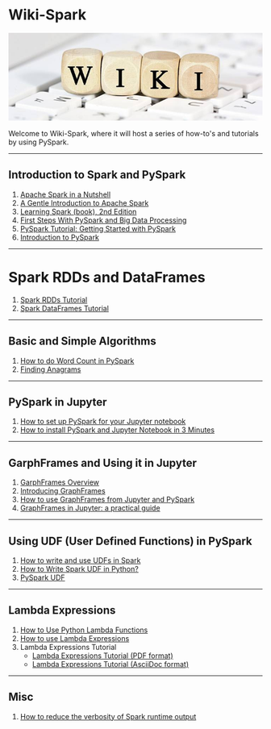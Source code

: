 # Wiki-Spark

![wiki-spark](./docs/wiki.jpeg)


Welcome to Wiki-Spark, where it will host a series of 
how-to's and tutorials by using PySpark.

-----

## Introduction to Spark and PySpark

1. [Apache Spark in a Nutshell](https://www.linkedin.com/pulse/apache-spark-nutshell-brian-uri-/)
2. [A Gentle Introduction to Apache Spark](https://pages.databricks.com/rs/094-YMS-629/images/A-Gentle-Introduction-to-Apache-Spark.pdf)
3. [Learning Spark (book), 2nd Edition](https://pages.databricks.com/rs/094-YMS-629/images/LearningSpark2.0.pdf)
4. [First Steps With PySpark and Big Data Processing](https://realpython.com/pyspark-intro/)
5. [PySpark Tutorial: Getting Started with PySpark](https://www.datacamp.com/tutorial/pyspark-tutorial-getting-started-with-pyspark)
6. [Introduction to PySpark](https://annefou.github.io/pyspark/03-pyspark_context/)

-----

# Spark RDDs and DataFrames

1. [Spark RDDs Tutorial](https://github.com/mahmoudparsian/data-algorithms-with-spark/tree/master/code/bonus_chapters/pyspark_tutorial)
2. [Spark DataFrames Tutorial](https://github.com/mahmoudparsian/data-algorithms-with-spark/tree/master/code/bonus_chapters/dataframes)

-----

## Basic and Simple Algorithms

1. [How to do Word Count in PySpark](https://github.com/mahmoudparsian/data-algorithms-with-spark/tree/master/code/bonus_chapters/wordcount/)
2. [Finding Anagrams](https://github.com/mahmoudparsian/data-algorithms-with-spark/tree/master/code/bonus_chapters/anagrams/python)

-----

## PySpark in Jupyter

1. [How to set up PySpark for your Jupyter notebook](https://opensource.com/article/18/11/pyspark-jupyter-notebook)
2. [How to install PySpark and Jupyter Notebook in 3 Minutes](https://www.sicara.fr/blog-technique/2017-05-02-get-started-pyspark-jupyter-notebook-3-minutes)

-----

## GarphFrames and Using it in Jupyter

1. [GarphFrames Overview](https://graphframes.github.io/graphframes/docs/_site/index.html)
2. [Introducing GraphFrames](https://www.databricks.com/blog/2016/03/03/introducing-graphframes.html)
3. [How to use GraphFrames from Jupyter and PySpark](./docs//using-graphframes-with-jupyter.md)
4. [GraphFrames in Jupyter: a practical guide](https://towardsdatascience.com/graphframes-in-jupyter-a-practical-guide-9b3b346cebc5)

-----

## Using UDF (User Defined Functions) in PySpark

1. [How to write and use UDFs in Spark](./docs/how-to-use-UDF-in-spark.md)
2. [How to Write Spark UDF in Python?](https://www.geeksforgeeks.org/how-to-write-spark-udf-user-defined-functions-in-python/)
3. [PySpark UDF](https://www.javatpoint.com/pyspark-udf)

-----

## Lambda Expressions

1. [How to Use Python Lambda Functions](https://realpython.com/python-lambda/)
2. [How to use Lambda Expressions](./docs/lambda_expressions_basics.md)
3. Lambda Expressions Tutorial
	* [Lambda Expressions Tutorial (PDF format)](./docs/lambda_expressions.pdf)
	* [Lambda Expressions Tutorial (AsciiDoc format)](./docs/lambda_expressions.adoc)

------

## Misc
1. [How to reduce the verbosity of Spark runtime output](./docs/reduce-the-verbosity-of-spark-runtime-output.md)
